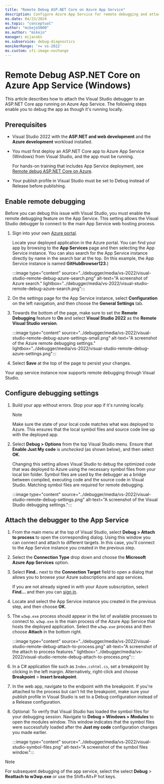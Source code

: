 ```yaml
---
title: "Remote Debug ASP.NET Core on Azure App Service"
description: Configure Azure App Service for remote debugging and attach the remote debugger from Visual Studio to debug the app as though it's running locally.
ms.date: 04/23/2024
ms.topic: "conceptual"
author: "mikejo5000"
ms.author: "mikejo"
manager: mijacobs
ms.subservice: debug-diagnostics
monikerRange: '>= vs-2022'
ms.custom: sfi-image-nochange
---
```

# Remote Debug ASP.NET Core on Azure App Service (Windows)

This article describes how to attach the Visual Studio debugger to an ASP.NET Core app running on Azure App Service.  The following steps enable you to debug the app as though it's running locally.

## Prerequisites

- Visual Studio 2022 with the **ASP.NET and web development** and the **Azure development** workload installed.

- You must first deploy an ASP.NET Core app to Azure App Service (Windows) from Visual Studio, and the app must be running.

  For hands-on training that includes App Service deployment, see [Remote debug ASP.NET Core on Azure](/training/modules/dotnet-debug-visual-studio-azure-web-apps/).

- Your publish profile in Visual Studio must be set to Debug instead of Release before publishing.

## Enable remote debugging

Before you can debug this issue with Visual Studio, you must enable the remote debugging feature on the App Service. This setting allows the Visual Studio debugger to connect to the main App Service web hosting process.

1. Sign into your own [Azure portal](https://portal.azure.com/).

   Locate your deployed application in the Azure portal. You can find your app by browsing to the **App Services** page and then selecting the App Service instance.  You can also search for the App Service instance directly by name in the search bar at the top. (In this example, the App Service instance is named **GitHubBrowser123**.)

    :::image type="content" source="../debugger/media/vs-2022/visual-studio-remote-debug-azure-search.png"  alt-text="A screenshot of Azure search." lightbox="../debugger/media/vs-2022/visual-studio-remote-debug-azure-search.png":::

2. On the settings page for the App Service instance, select **Configuration** on the left navigation, and then choose the **General Settings** tab.

3. Towards the bottom of the page, make sure to set the **Remote Debugging** feature to **On** and select **Visual Studio 2022** as the **Remote Visual Studio version**.

    :::image type="content" source="../debugger/media/vs-2022/visual-studio-remote-debug-azure-settings-small.png"  alt-text="A screenshot of the Azure remote debugging settings." lightbox="../debugger/media/vs-2022/visual-studio-remote-debug-azure-settings.png":::

4. Select **Save** at the top of the page to persist your changes.

Your app service instance now supports remote debugging through Visual Studio.

## Configure debugging settings

1. Build your app without errors. Stop your app if it's running locally.

   > [!NOTE]
   > Make sure the state of your local code matches what was deployed to Azure. This ensures that the local symbol files and source code line up with the deployed app.

1. Select **Debug > Options** from the top Visual Studio menu. Ensure that **Enable Just My code** is *unchecked* (as shown below), and then select **OK**.

    Changing this setting allows Visual Studio to debug the optimized code that was deployed to Azure using the necessary symbol files from your local bin folder. Symbol files are used by the debugger as a bridge between compiled, executing code and the source code in Visual Studio. Matching symbol files are required for remote debugging.

    :::image type="content" source="../debugger/media/vs-2022/visual-studio-remote-debug-settings.png" alt-text="A screenshot of the Visual Studio debugging settings.":::

## Attach the debugger to the App Service

1. From the main menu at the top of Visual Studio, select **Debug > Attach to process** to open the corresponding dialog. Using this window you can connect and attach to different targets. In this case, you'll connect to the App Service instance you created in the previous step.

1. Select the **Connection Type** drop down and choose the **Microsoft Azure App Services** option.

1. Select **Find..** next to the **Connection Target** field to open a dialog that allows you to browse your Azure subscriptions and app services.

   If you are not already signed in with your Azure subscription, select **Find...** and then you can [sign in](../azure/how-to-sign-in-with-azure-subscription.md).

1. Locate and select the App Service instance you created in the previous step, and then choose **OK**.

1. The `w3wp.exe` process should appear in the list of available processes to connect to. `w3wp.exe` is the main process of the Azure App Service that hosts the deployed application. Select the `w3wp.exe` process and then choose **Attach** in the bottom right.

    :::image type="content" source="../debugger/media/vs-2022/visual-studio-remote-debug-attach-to-process.png" alt-text="A screenshot of the attach to process features." lightbox="../debugger/media/vs-2022/visual-studio-remote-debug-attach-to-process.png":::

1. In a C# application file such as `Index.cshtml.cs`, set a breakpoint by clicking in the left margin. Alternatively, right-click and choose **Breakpoint** > **Insert breakpoint**.

1. In the web app, navigate to the endpoint with the breakpoint. If you're attached to the process but can't hit the breakpoint, make sure your publish profile in Visual Studio is set to a Debug configuration instead of a Release configuration.

1. Optional: To verify that Visual Studio has loaded the symbol files for your debugging session. Navigate to **Debug > Windows > Modules** to open the modules window. This window indicates that the symbol files were successfully loaded after the **Just my code** configuration changes you made earlier.

    :::image type="content" source="../debugger/media/vs-2022/visual-studio-symbol-files.png" alt-text="A screenshot of the symbol files window.":::

> [!NOTE]
> For subsequent debugging of the app service, select the select **Debug** > **Reattach to w3wp.exe** or use the Shift+Alt+P hot keys.
